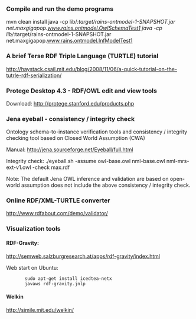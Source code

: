 ### Compile and run the demo programs
mvn clean install
java -cp lib/*:target/rains-ontmodel-1-SNAPSHOT.jar net.maxgigapop.www.rains.ontmodel.OwlSchemaTest1
java -cp lib/*:target/rains-ontmodel-1-SNAPSHOT.jar net.maxgigapop.www.rains.ontmodel.InfModelTest1 

### A brief Terse RDF Triple Language (TURTLE) tutorial
http://haystack.csail.mit.edu/blog/2008/11/06/a-quick-tutorial-on-the-tutrle-rdf-serialization/

### Protege Desktop 4.3 - RDF/OWL edit and view tools
Download: http://protege.stanford.edu/products.php

### Jena eyeball - consistency / integrity check
Ontology schema-to-instance verification tools and consistency / integrity checking tool based on Closed World Assumption (CWA)

Manual: http://jena.sourceforge.net/Eyeball/full.html

Integrity check: ./eyeball.sh -assume owl-base.owl nml-base.owl nml-mrs-ext-v1.owl -check max.rdf

Note: The default Jena OWL inference and validation are based on open-world assumption does not include the above consistency / integrity check.

### Online RDF/XML-TURTLE converter
 http://www.rdfabout.com/demo/validator/

### Visualization tools
#### RDF-Gravity:
http://semweb.salzburgresearch.at/apps/rdf-gravity/index.html

Web start on Ubuntu:

           sudo apt-get install icedtea-netx
           javaws rdf-gravity.jnlp

#### Welkin
http://simile.mit.edu/welkin/
